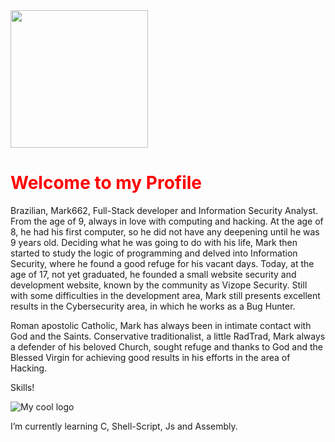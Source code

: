 <img src="https://33.media.tumblr.com/9cebcec899889b81f2adea7b5486fdbb/tumblr_ne8fbcYjVR1ru5h8co1_500.gif" height="220" width="220">

<h1 style="color:red;">Welcome to my Profile</h1>

Brazilian, Mark662, Full-Stack developer and Information Security Analyst. From the age of 9, always in love with computing and hacking. At the age of 8, he had his first computer, so he did not have any deepening until he was 9 years old. Deciding what he was going to do with his life, Mark then started to study the logic of programming and delved into Information Security, where he found a good refuge for his vacant days. Today, at the age of 17, not yet graduated, he founded a small website security and development website, known by the community as Vizope Security. Still with some difficulties in the development area, Mark still presents excellent results in the Cybersecurity area, in which he works as a Bug Hunter.

Roman apostolic Catholic, Mark has always been in intimate contact with God and the Saints. Conservative traditionalist, a little RadTrad, Mark always a defender of his beloved Church, sought refuge and thanks to God and the Blessed Virgin for achieving good results in his efforts in the area of ​​Hacking.

Skills!

<img src="https://github-readme-stats.vercel.app/api/top-langs/?username=MarktwainSTDLL&hide=html,css,javascript&layout=compact&theme=radical" alt="My cool logo"/>

 I’m currently learning C, Shell-Script, Js and Assembly.
